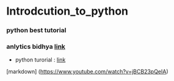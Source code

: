 # Introdcution_to_python

### python best tutorial 

### anlytics bidhya [link](https://courses.analyticsvidhya.com/courses/take/introduction-to-data-science/texts/7590757-apply-function)
* python turorial : 
[link](https://python-reference.readthedocs.io/en/latest/docs/functions/index.html#functional-programming)

[markdown] (https://www.youtube.com/watch?v=jBCB23pQeIA)

